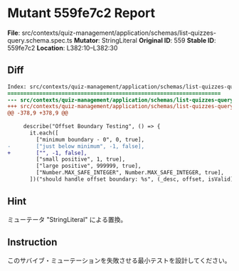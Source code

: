 # Mutant 559fe7c2 Report

**File**: src/contexts/quiz-management/application/schemas/list-quizzes-query.schema.spec.ts
**Mutator**: StringLiteral
**Original ID**: 559
**Stable ID**: 559fe7c2
**Location**: L382:10–L382:30

## Diff

```diff
Index: src/contexts/quiz-management/application/schemas/list-quizzes-query.schema.spec.ts
===================================================================
--- src/contexts/quiz-management/application/schemas/list-quizzes-query.schema.spec.ts	original
+++ src/contexts/quiz-management/application/schemas/list-quizzes-query.schema.spec.ts	mutated #559
@@ -378,9 +378,9 @@
 
     describe("Offset Boundary Testing", () => {
       it.each([
         ["minimum boundary - 0", 0, true],
-        ["just below minimum", -1, false],
+        ["", -1, false],
         ["small positive", 1, true],
         ["large positive", 999999, true],
         ["Number.MAX_SAFE_INTEGER", Number.MAX_SAFE_INTEGER, true],
       ])("should handle offset boundary: %s", (_desc, offset, isValid) => {
```

## Hint

ミューテータ "StringLiteral" による置換。

## Instruction

このサバイブ・ミューテーションを失敗させる最小テストを設計してください。
